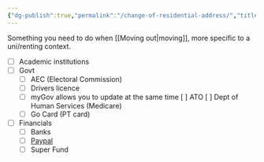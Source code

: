 ```yaml
---
{"dg-publish":true,"permalink":"/change-of-residential-address/","title":"Change of Residential Address","tags":["life"],"created":"2023-02-09","updated":"2024-02-10"}
---
```



Something you need to do when [[Moving out\|moving]], more specific to a uni/renting context.

- [ ] Academic institutions
- [ ] Govt
	 - [ ] AEC (Electoral Commission)
	 - [ ] Drivers licence
     - [ ] myGov allows you to update at the same time
	     [ ] ATO
	     [ ] Dept of Human Services (Medicare)
	- [ ] Go Card (PT card)
- [ ] Financials
	- [ ] Banks
	- [ ] [Paypal](https://www.paypal.com/au/home)
	- [ ] Super Fund
